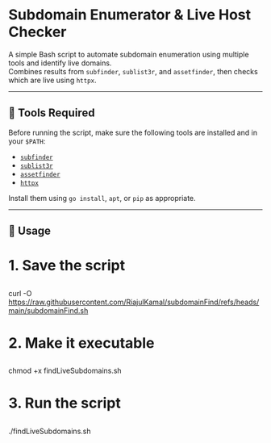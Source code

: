 # Subdomain Enumerator & Live Host Checker

A simple Bash script to automate subdomain enumeration using multiple tools and identify live domains.  
Combines results from `subfinder`, `sublist3r`, and `assetfinder`, then checks which are live using `httpx`.

---

## 🔧 Tools Required

Before running the script, make sure the following tools are installed and in your `$PATH`:

- [`subfinder`](https://github.com/projectdiscovery/subfinder)
- [`sublist3r`](https://github.com/aboul3la/Sublist3r)
- [`assetfinder`](https://github.com/tomnomnom/assetfinder)
- [`httpx`](https://github.com/projectdiscovery/httpx)

Install them using `go install`, `apt`, or `pip` as appropriate.

---

## 🚀 Usage

# 1. Save the script
##
  curl -O https://raw.githubusercontent.com/RiajulKamal/subdomainFind/refs/heads/main/subdomainFind.sh

# 2. Make it executable
##
  chmod +x findLiveSubdomains.sh

# 3. Run the script
##
  ./findLiveSubdomains.sh
